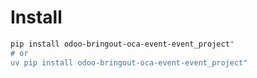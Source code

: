 # Install

```bash
pip install odoo-bringout-oca-event-event_project"
# or
uv pip install odoo-bringout-oca-event-event_project"
```
